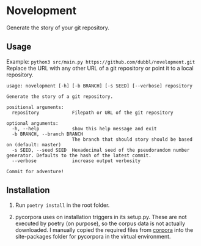 # Novelopment

Generate the story of your git repository.

## Usage

Example: `python3 src/main.py https://github.com/dubbl/novelopment.git`
Replace the URL with any other URL of a git repository or point it to a local
repository.

```
usage: novelopment [-h] [-b BRANCH] [-s SEED] [--verbose] repository

Generate the story of a git repository.

positional arguments:
  repository            Filepath or URL of the git repository

optional arguments:
  -h, --help            show this help message and exit
  -b BRANCH, --branch BRANCH
                        The branch that should story should be based on (default: master)
  -s SEED, --seed SEED  Hexadecimal seed of the pseudorandom number generator. Defaults to the hash of the latest commit.
  --verbose             increase output verbosity

Commit for adventure!
```


## Installation

1. Run `poetry install` in the root folder.

2. pycorpora uses on installation triggers in its setup.py.
   These are not executed by poetry (on purpose), so the corpus data is not
   actually downloaded. I manually copied the required files from
   [corpora](https://github.com/dariusk/corpora/archive/master.zip) into the
   site-packages folder for pycorpora in the virtual environment.
